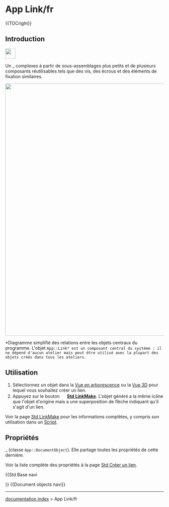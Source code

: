 # App Link/fr
{{TOCright}}

## Introduction

<img alt="" src=images/Link.svg  style="width:32px;">

Un _ complexes à partir de sous-assemblages plus petits et de plusieurs composants réutilisables tels que des vis, des écrous et des éléments de fixation similaires.

<img alt="" src=images/FreeCAD_core_objects.svg  style="width:800px;">



*Diagramme simplifié des relations entre les objets centraux du programme. L'objet `App::Link* est un composant central du système : il ne dépend d'aucun atelier mais peut être utilisé avec la plupart des objets créés dans tous les ateliers.`

## Utilisation

1.  Sélectionnez un objet dans la [Vue en arborescence](Tree_view/fr.md) ou la [Vue 3D](3D_view/fr.md) pour lequel vous souhaitez créer un lien.
2.  Appuyez sur le bouton **<img src=images/Std_LinkMake.svg style="width:16px"> [Std LinkMake](Std_LinkMake/fr.md)**. L\'objet généré a la même icône que l\'objet d\'origine mais a une superposition de flèche indiquant qu\'il s\'agit d\'un lien.

Voir la page [Std LinkMake](Std_LinkMake/fr.md) pour les informations complètes, y compris son utilisation dans un [Script](Std_LinkMake/fr#Script.md).

## Propriétés

_ (classe `App::DocumentObject`). Elle partage toutes les propriétés de cette dernière.

Voir la liste complète des propriétés à la page [Std Créer un lien](Std_LinkMake/fr.md).


{{Std Base navi

}} {{Document objects navi}}

---
[documentation index](../README.md) > App Link/fr
